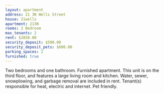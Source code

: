 ```yaml
---
layout: apartment
address: 21 3N Wells Street
house: 21wells
apartment: 213N
rooms: 2 Bedroom
max_tenants: 2
rent: $2850.00
security_deposit: $500.00
security_deposit_pets: $600.00
parking_spaces: 2
furnished: true
---
```


Two bedrooms and one bathroom. Furnished apartment.
This unit is on the third floor, and features a large living room and kitchen.
Water, sewer, snowplowing, and garbage removal are included in rent. Tenant(s)
responsible for heat, electric and internet. Pet friendly.